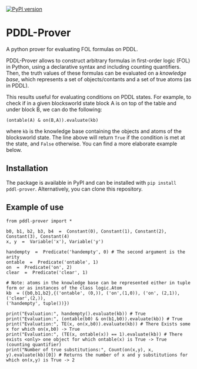 [![PyPI version](https://badge.fury.io/py/PDDL-Prover.svg)](https://badge.fury.io/py/PDDL-Prover)

# PDDL-Prover
A python prover for evaluating FOL formulas on PDDL.

PDDL-Prover allows to construct arbitrary formulas in first-order logic (FOL) in Python, using a declarative syntax and including counting quantifiers. Then, the truth values of these formulas can be evaluated on a _knowledge base_, which represents a set of objects/contants and a set of true atoms (as in PDDL).

This results useful for evaluating conditions on PDDL states. For example, to check if in a given blocksworld state block A is on top of the table and under block B, we can do the following:

```
(ontable(A) & on(B,A)).evaluate(kb)
```

where `kb` is the knowledge base containing the objects and atoms of the blocksworld state. The line above will return `True` if the condition is met at the state, and `False` otherwise. You can find a more elaborate example below.

## Installation

The package is available in PyPI and can be installed with `pip install pddl-prover`.
Alternatively, you can clone this repository.

## Example of use

```
from pddl-prover import *

b0, b1, b2, b3, b4  =  Constant(0), Constant(1), Constant(2), Constant(3), Constant(4)
x, y  =  Variable('x'), Variable('y')

handempty  =  Predicate('handempty', 0) # The second argument is the arity
ontable  =  Predicate('ontable', 1)
on  =  Predicate('on', 2)
clear  =  Predicate('clear', 1)

# Note: atoms in the knowledge base can be represented either in tuple form or as instances of the class logic.Atom
kb  = ({b0,b1,b2},{('ontable', (0,)), ('on',(1,0)), ('on', (2,1)), ('clear',(2,)),
('handempty', tuple())})

print("Evaluation:", handempty().evaluate(kb)) # True
print("Evaluation:", (ontable(b0) & on(b1,b0)).evaluate(kb)) # True
print("Evaluation:", TE(x, on(x,b0)).evaluate(kb)) # There Exists some x for which on(x,b0) -> True
print("Evaluation:", (TE(x, ontable(x)) == 1).evaluate(kb)) # There exists <only> one object for which ontable(x) is True -> True (counting quantifier)
print("Number of true substitutions:", Count(on(x,y), x, y).evaluate(kb)[0]) # Returns the number of x and y substitutions for which on(x,y) is True -> 2